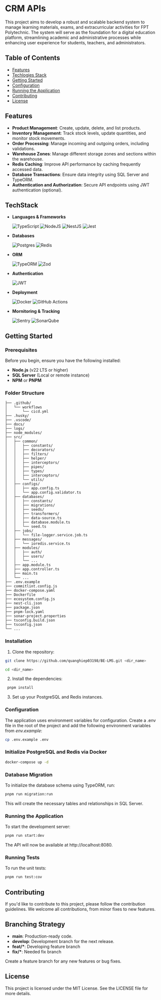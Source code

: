 # CRM APIs

This project aims to develop a robust and scalable backend system to manage learning materials, exams, and extracurricular activities for FPT Polytechnic. The system will serve as the foundation for a digital education platform, streamlining academic and administrative processes while enhancing user experience for students, teachers, and administrators.

## Table of Contents

- [Features](#features)
- [Techlogies Stack](#techstack)
- [Getting Started](#getting-started)
- [Configuration](#configuration)
- [Running the Application](#running-the-application)
- [Contributing](#contributing)
- [License](#license)

## Features

- **Product Management**: Create, update, delete, and list products.
- **Inventory Management**: Track stock levels, update quantities, and monitor stock movements.
- **Order Processing**: Manage incoming and outgoing orders, including validations.
- **Warehouse Zones**: Manage different storage zones and sections within the warehouse.
- **Redis Caching**: Improve API performance by caching frequently accessed data.
- **Database Transactions**: Ensure data integrity using SQL Server and TypeORM.
- **Authentication and Authorization**: Secure API endpoints using JWT authentication (optional).

## TechStack

- **Languages & Frameworks**

   ![TypeScript](https://img.shields.io/badge/typescript-%23007ACC.svg?style=for-the-badge&logo=typescript&logoColor=white)
   ![NodeJS](https://img.shields.io/badge/node.js-6DA55F?style=for-the-badge&logo=node.js&logoColor=white)
   ![NestJS](https://img.shields.io/badge/nestjs-%23E0234E.svg?style=for-the-badge&logo=nestjs&logoColor=white)
   ![Jest](https://img.shields.io/badge/-jest-%23C21325?style=for-the-badge&logo=jest&logoColor=white)

- **Databases**

   ![Postgres](https://img.shields.io/badge/postgres-%23316192.svg?style=for-the-badge&logo=postgresql&logoColor=white)
   ![Redis](https://img.shields.io/badge/redis-%23DD0031.svg?style=for-the-badge&logo=redis&logoColor=white)

- **ORM**

   ![TypeORM](https://img.shields.io/badge/TypeORM-FE0803.svg?style=for-the-badge&logo=typeorm&logoColor=white)
   ![Zod](https://img.shields.io/badge/zod-%233068b7.svg?style=for-the-badge&logo=zod&logoColor=white)

- **Authentication**

   ![JWT](https://img.shields.io/badge/JWT-black?style=for-the-badge&logo=JSON%20web%20tokens)

- **Deployment**

   ![Docker](https://img.shields.io/badge/docker-%230db7ed.svg?style=for-the-badge&logo=docker&logoColor=white)
   ![GitHub Actions](https://img.shields.io/badge/github%20actions-%232671E5.svg?style=for-the-badge&logo=githubactions&logoColor=white)

- **Mornitoring & Tracking**

   ![Sentry](https://img.shields.io/badge/sentry-%23362D59.svg?style=for-the-badge&logo=sentry&logoColor=white)
   ![SonarQube](https://img.shields.io/badge/SonarQube-black?style=for-the-badge&logo=sonarqube&logoColor=4E9BCD)

## Getting Started

### Prerequisites

Before you begin, ensure you have the following installed:

- **Node.js** (v22 LTS or higher)
- **SQL Server** (Local or remote instance)
- **NPM** or **PNPM**

### Folder Structure

```
├── .github/
│   └── workflows
│       └── cicd.yml
├── .husky/
├── .vscode/
├── docs/
├── logs/
├── node_modules/
├── src/
│   ├── common/
│   │   ├── constants/
│   │   ├── decorators/
│   │   ├── filters/
│   │   ├── helper/
│   │   ├── interceptors/
│   │   ├── pipes/
│   │   ├── types/
│   │   ├── interceptors/
│   │   └── utils/
│   ├── configs/
│   │   ├── app.config.ts
│   │   └── app.config.validator.ts
│   ├── databases/
│   │   ├── constants/
│   │   ├── migrations/
│   │   ├── seeds/
│   │   ├── transformers/
│   │   ├── data-source.ts
│   │   ├── database.module.ts
│   │   └── seed.ts
│   ├── jobs/
│   │   └── file-logger.service.job.ts
│   ├── messages/
│   │   └── ioredis.service.ts
│   ├── modules/
│   │   ├── auth/
│   │   ├── users/
│   │   └── ...
│   ├── app.module.ts
│   ├── app.controller.ts
│   ├── main.ts
│   └── ...
├── .env.example
├── commitlint.config.js
├── docker-compose.yaml
├── Dockerfile
├── ecosystem.config.js
├── nest-cli.json
├── package.json
├── pnpm-lock.yaml
├── sonar-project.properties
├── tsconfig.build.json
├── tsconfig.json
└── ...
```

### Installation

1. Clone the repository:

```bash
git clone https://github.com/quanghiep03198/BE-LMS.git <dir_name>

cd <dir_name>
```

2. Install the dependencies:

```bash
 pnpm install
```

3. Set up your PostgreSQL and Redis instances.

### Configuration

The application uses environment variables for configuration. Create a .env file in the root of the project and add the following environment variables from _env.example_:

```bash
cp .env.example .env
```

### Initialize PostgreSQL and Redis via Docker

```bash
docker-compose up -d
```

### Database Migration

To initialize the database schema using TypeORM, run:

```bash
pnpm run migration:run
```

This will create the necessary tables and relationships in SQL Server.

### Running the Application

To start the development server:

```bash
pnpm run start:dev
```

The API will now be available at http://localhost:8080.

### Running Tests

To run the unit tests:

```bash
pnpm run test:cov
```

## Contributing

If you'd like to contribute to this project, please follow the contribution guidelines. We welcome all contributions, from minor fixes to new features.

## Branching Strategy

- **main**: Production-ready code.
- **develop**: Development branch for the next release.
- **feat/\***: Developing feature branch
- **fix/\***: Needed fix branch

Create a feature branch for any new features or bug fixes.

## License

This project is licensed under the MIT License. See the LICENSE file for more details.
